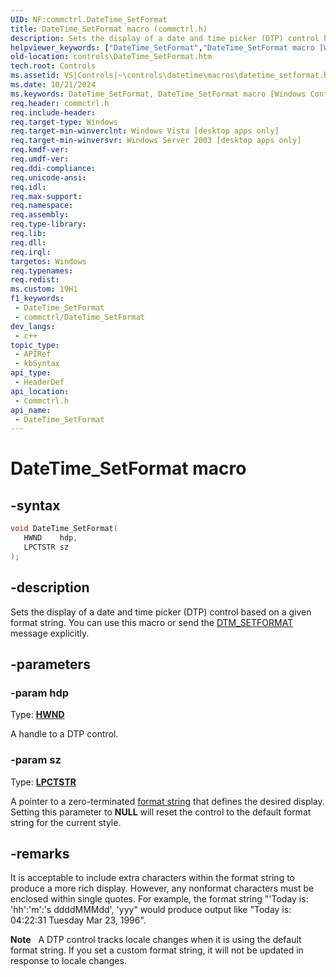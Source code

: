```yaml
---
UID: NF:commctrl.DateTime_SetFormat
title: DateTime_SetFormat macro (commctrl.h)
description: Sets the display of a date and time picker (DTP) control based on a given format string. You can use this macro or send the DTM_SETFORMAT message explicitly.
helpviewer_keywords: ["DateTime_SetFormat","DateTime_SetFormat macro [Windows Controls]","_win32_DateTime_SetFormat","_win32_DateTime_SetFormat_cpp","commctrl/DateTime_SetFormat","controls.DateTime_SetFormat","controls._win32_DateTime_SetFormat"]
old-location: controls\DateTime_SetFormat.htm
tech.root: Controls
ms.assetid: VS|Controls|~\controls\datetime\macros\datetime_setformat.htm
ms.date: 10/21/2024
ms.keywords: DateTime_SetFormat, DateTime_SetFormat macro [Windows Controls], _win32_DateTime_SetFormat, _win32_DateTime_SetFormat_cpp, commctrl/DateTime_SetFormat, controls.DateTime_SetFormat, controls._win32_DateTime_SetFormat
req.header: commctrl.h
req.include-header: 
req.target-type: Windows
req.target-min-winverclnt: Windows Vista [desktop apps only]
req.target-min-winversvr: Windows Server 2003 [desktop apps only]
req.kmdf-ver: 
req.umdf-ver: 
req.ddi-compliance: 
req.unicode-ansi: 
req.idl: 
req.max-support: 
req.namespace: 
req.assembly: 
req.type-library: 
req.lib: 
req.dll: 
req.irql: 
targetos: Windows
req.typenames: 
req.redist: 
ms.custom: 19H1
f1_keywords:
 - DateTime_SetFormat
 - commctrl/DateTime_SetFormat
dev_langs:
 - c++
topic_type:
 - APIRef
 - kbSyntax
api_type:
 - HeaderDef
api_location:
 - Commctrl.h
api_name:
 - DateTime_SetFormat
---
```


# DateTime_SetFormat macro

## -syntax

```cpp
void DateTime_SetFormat(
   HWND    hdp,
   LPCTSTR sz
);
```


## -description

Sets the display of a date and time picker (DTP) control based on a given format string. You can use this macro or send the <a href="/windows/desktop/Controls/dtm-setformat">DTM_SETFORMAT</a> message explicitly.

## -parameters

### -param hdp

Type: <b><a href="/windows/desktop/WinProg/windows-data-types">HWND</a></b>

A handle to a DTP control.

### -param sz

Type: <b><a href="/windows/desktop/WinProg/windows-data-types">LPCTSTR</a></b>

A pointer to a zero-terminated <a href="/windows/desktop/Controls/date-and-time-picker-controls">format string</a> that defines the desired display. Setting this parameter to <b>NULL</b> will reset the control to the default format string for the current style.

## -remarks

It is acceptable to include extra characters within the format string to produce a more rich display. However, any nonformat characters must be enclosed within single quotes. For example, the format string "'Today is: 'hh':'m':'s ddddMMMdd', 'yyy" would produce output like "Today is: 04:22:31 Tuesday Mar 23, 1996". 

<div class="alert"><b>Note</b>   A DTP control tracks locale changes when it is using the default format string. If you set a custom format string, it will not be updated in response to locale changes.</div>
<div> </div>
